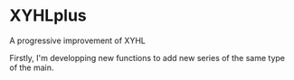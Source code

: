 # XYHLplus
A progressive improvement of XYHL

Firstly, I'm developping new functions to add new series of the same type of the main.
